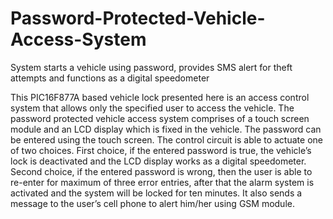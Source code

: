 # Password-Protected-Vehicle-Access-System
System starts a vehicle using password, provides SMS alert for theft attempts and functions as a digital speedometer

This PIC16F877A based vehicle lock presented here is an access control system that allows only the specified user to access the vehicle. The password protected vehicle access system comprises of a touch screen module and an LCD display which is fixed in the vehicle. The password can be entered using the touch screen. The control circuit is able to actuate one of two choices. First choice, if the entered password is true, the vehicle’s lock is deactivated and the LCD display works as a digital speedometer. Second choice, if the entered password is wrong, then the user is able to re-enter for maximum of three error entries, after that the alarm system is activated and the system will be locked for ten minutes. It also sends a message to the user’s cell phone to alert him/her using GSM module.
